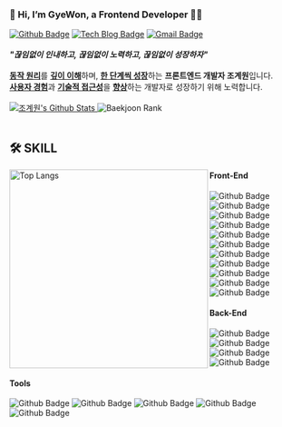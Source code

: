 <!-- README.md의 영역은 큰 틀로 기본적으로 <div>{child}<div> 형식임 -->

<!-- 나에 대한 설명 -->
<div align="left">
  <h3>👋 Hi, I’m GyeWon, a Frontend Developer 🧑‍💻</h3>
  <div>
    <a href="https://github.com/JGW-Korea"><img src="https://img.shields.io/badge/-Github-black?style=for-the-badge&logo=Github&logoColor=white" alt="Github Badge"/></a>
    <a href="https://dramatic-jasmine-13a.notion.site/Web-Development-f4c3f4ccd2674db8833c4ed0f5575a45"><img src="https://img.shields.io/badge/-TechBlog-EEEEEE?style=for-the-badge&logo=Notion&logoColor=black" alt="Tech Blog Badge"/></a>
    <a href="mailto:jgw6372@gmail.com"><img src="https://img.shields.io/badge/Gmail-D14836?style=for-the-badge&logo=Gmail&logoColor=white" alt="Gmail Badge"/></a>
  </div>
  <br />
  <div>
    <i><strong>"끊임없이 인내하고, 끊임없이 노력하고, 끊임없이 성장하자"</strong></i>
  </div>
  <br />
  <div>
    <span><a href="#"><strong>동작 원리</strong></a>를 <a href="#"><strong>깊이 이해</strong></a>하며, <a href="#"><strong>한 단계씩 성장</strong></a>하는 <strong>프론트엔드 개발자 조계원</strong>입니다.</span><br/>
    <span><a href="#"><strong>사용자 경험</strong></a>과 <a href="#"><strong>기술적 접근성</strong></a>을 <a href="#"><strong>향상</strong></a>하는 개발자로 성장하기 위해 노력합니다.</span>
  </div>

  <br />

  <a href="https://github.com/anuraghazra/github-readme-stats">
    <img src="https://github-readme-stats.vercel.app/api?username=JGW-Korea&show_icons=true&theme=apprentice&hide=contribs" alt="조계원's Github Stats"/>
  </a>
  <img src="http://mazassumnida.wtf/api/v2/generate_badge?boj=jgw6372" alt="Baekjoon Rank" />
</div>

<br />

<!-- 기술 설명 -->
<div>
  <h2>🛠️ SKILL</h2>
  <a href="https://github.com/anuraghazra/github-readme-stats">
    <img align="left" src="https://github-readme-stats.vercel.app/api/top-langs/?username=JGW-Korea&hide=python,c&theme=apprentice&layout=donut-vertical" alt="Top Langs" width="350" />
  </a>
  <div>
    <div>
      <h4>Front-End</h4>
      <img src="https://img.shields.io/badge/HTML-E34F26?style=for-the-badge&logo=html5&logoColor=white" alt="Github Badge"/>
      <img src="https://img.shields.io/badge/CSS3-1572B6?style=for-the-badge&logo=css3&logoColor=white" alt="Github Badge"/>
      <img src="https://img.shields.io/badge/JavaScript-F7DF1E?style=for-the-badge&logo=javascript&logoColor=black" alt="Github Badge"/>
      <img src="https://img.shields.io/badge/TypeScript-3178C6?style=for-the-badge&logo=typescript&logoColor=white" alt="Github Badge"/>
      <img src="https://img.shields.io/badge/React-61DAFB?style=for-the-badge&logo=react&logoColor=black" alt="Github Badge"/>
      <img src="https://img.shields.io/badge/React Query-FF4154?style=for-the-badge&logo=reactquery&logoColor=white" alt="Github Badge"/>
      <img src="https://img.shields.io/badge/Recoil-3578E5?style=for-the-badge&logo=recoil&logoColor=white" alt="Github Badge"/>
      <img src="https://img.shields.io/badge/Axios-5A29E4?style=for-the-badge&logo=axios&logoColor=white" alt="Github Badge"/>
      <img src="https://img.shields.io/badge/JSON-000000?style=for-the-badge&logo=json&logoColor=white" alt="Github Badge"/>
      <img src="https://img.shields.io/badge/Styled Components-DB7093?style=for-the-badge&logo=styledcomponents&logoColor=white" alt="Github Badge"/>
      <img src="https://img.shields.io/badge/BootStrap-7952B3?style=for-the-badge&logo=bootstrap&logoColor=white" alt="Github Badge"/>
    </div>
    <div>
      <h4>Back-End</h4>
      <img src="https://img.shields.io/badge/JAVA-007396?style=for-the-badge" alt="Github Badge"/>
      <img src="https://img.shields.io/badge/Spring Boot-6DB33F?style=for-the-badge&logo=springboot&logoColor=white" alt="Github Badge"/>
      <img src="https://img.shields.io/badge/Express-000000?style=for-the-badge&logo=express&logoColor=white" alt="Github Badge"/>
      <img src="https://img.shields.io/badge/MySQL-4479A1?style=for-the-badge&logo=mysql&logoColor=white" alt="Github Badge"/>
    </div>
    <div>
      <h4>Tools</h4>
      <img src="https://img.shields.io/badge/Slack-4A154B?style=for-the-badge&logo=slack&logoColor=white" alt="Github Badge"/>
      <img src="https://img.shields.io/badge/Figma-F24E1E?style=for-the-badge&logo=figma&logoColor=white" alt="Github Badge"/>
      <img src="https://img.shields.io/badge/Notion-EEEEEE?style=for-the-badge&logo=notion&logoColor=black" alt="Github Badge"/>
      <img src="https://img.shields.io/badge/Git-F05032?style=for-the-badge&logo=git&logoColor=white" alt="Github Badge"/>
      <img src="https://img.shields.io/badge/-Github-black?style=for-the-badge&logo=github&logoColor=white" alt="Github Badge"/>
    </div>
  </div>
</div>
